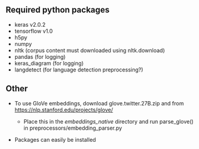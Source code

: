## Required python packages

- keras v2.0.2
- tensorflow v1.0
- h5py
- numpy
- nltk (corpus content must downloaded using nltk.download)
- pandas (for logging)
- keras_diagram (for logging)
- langdetect (for language detection preprocessing?)


## Other
- To use GloVe embeddings, download glove.twitter.27B.zip and from https://nlp.stanford.edu/projects/glove/
    * Place this in the <i>embeddings_native</i> directory and run parse_glove() in preprocessors/embedding_parser.py
    
- Packages can easily be installed